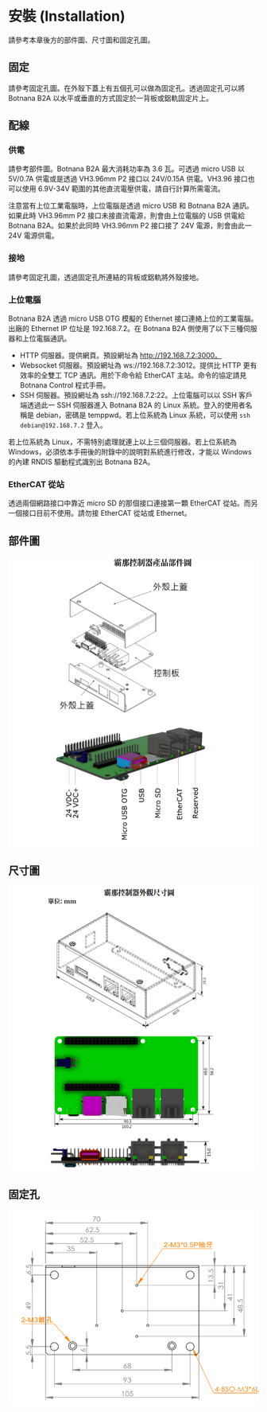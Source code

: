 # 安裝 (Installation)

請參考本章後方的部件圖、尺寸圖和固定孔圖。

## 固定

請參考固定孔圖。在外殼下蓋上有五個孔可以做為固定孔。透過固定孔可以將 Botnana B2A 以水平或垂直的方式固定於一背板或鋁軌固定片上。

## 配線

### 供電

請參考部件圖。Botnana B2A 最大消耗功率為 3.6 瓦。可透過 micro USB 以 5V/0.7A 供電或是透過 VH3.96mm P2 接口以 24V/0.15A 供電。VH3.96 接口也可以使用 6.9V-34V 範圍的其他直流電壓供電，請自行計算所需電流。

注意當有上位工業電腦時，上位電腦是透過 micro USB 和 Botnana B2A 通訊。如果此時 VH3.96mm P2 接口未接直流電源，則會由上位電腦的 USB 供電給 Botnana B2A。如果於此同時 VH3.96mm P2 接口接了 24V 電源，則會由此一 24V 電源供電。

### 接地

請參考固定孔圖，透過固定孔所連結的背板或鋁軌將外殼接地。

### 上位電腦

Botnana B2A 透過 micro USB OTG 模擬的 Ethernet 接口連絡上位的工業電腦。出廠的 Ethernet IP 位址是 192.168.7.2。在 Botnana B2A 側使用了以下三種伺服器和上位電腦通訊。

* HTTP 伺服器。提供網頁。預設網址為 http://192.168.7.2:3000。
* Websocket 伺服器。預設網址為 ws://192.168.7.2:3012。提供比 HTTP 更有效率的全雙工 TCP 通訊。用於下命令給 EtherCAT 主站。命令的協定請見 Botnana Control 程式手冊。
* SSH 伺服器。預設網址為 ssh://192.168.7.2:22。上位電腦可以以 SSH 客戶端透過此一 SSH 伺服器進入 Botnana B2A 的 Linux 系統。登入的使用者名稱是 debian，密碼是 temppwd。若上位系統為 Linux 系統，可以使用 `ssh debian@192.168.7.2` 登入。

若上位系統為 Linux，不需特別處理就連上以上三個伺服器。若上位系統為 Windows，必須依本手冊後的附錄中的說明對系統進行修改，才能以 Windows 的內建 RNDIS 驅動程式識別出 Botnana B2A。

### EtherCAT 從站

透過兩個網路接口中靠近 micro SD 的那個接口連接第一顆 EtherCAT 從站。而另一個接口目前不使用。請勿接 EtherCAT 從站或 Ethernet。

## 部件圖

![部件圖](assets/parts.png)

## 尺寸圖

![尺寸圖](assets/dimension.png)

## 固定孔

![固定孔](assets/fixture.png)